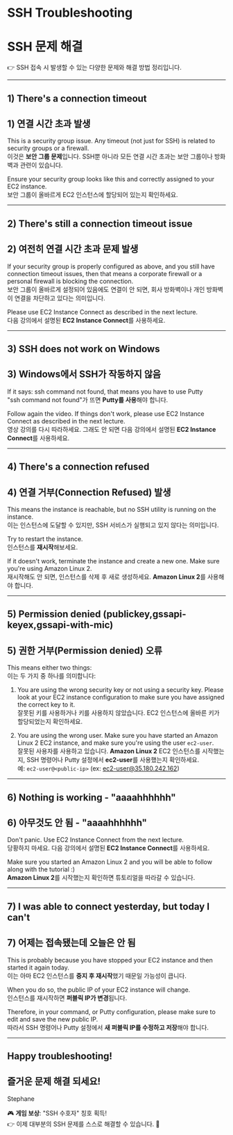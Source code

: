 # SSH Troubleshooting  
# SSH 문제 해결  
👉 SSH 접속 시 발생할 수 있는 다양한 문제와 해결 방법 정리입니다.  

---

## 1) There's a connection timeout  
## 1) 연결 시간 초과 발생  

This is a security group issue. Any timeout (not just for SSH) is related to security groups or a firewall.  
이것은 **보안 그룹 문제**입니다. SSH뿐 아니라 모든 연결 시간 초과는 보안 그룹이나 방화벽과 관련이 있습니다.  

Ensure your security group looks like this and correctly assigned to your EC2 instance.  
보안 그룹이 올바르게 EC2 인스턴스에 할당되어 있는지 확인하세요.  

---

## 2) There's still a connection timeout issue  
## 2) 여전히 연결 시간 초과 문제 발생  

If your security group is properly configured as above, and you still have connection timeout issues, then that means a corporate firewall or a personal firewall is blocking the connection.  
보안 그룹이 올바르게 설정되어 있음에도 연결이 안 되면, 회사 방화벽이나 개인 방화벽이 연결을 차단하고 있다는 의미입니다.  

Please use EC2 Instance Connect as described in the next lecture.  
다음 강의에서 설명된 **EC2 Instance Connect**를 사용하세요.  

---

## 3) SSH does not work on Windows  
## 3) Windows에서 SSH가 작동하지 않음  

If it says: ssh command not found, that means you have to use Putty  
"ssh command not found"가 뜨면 **Putty를 사용**해야 합니다.  

Follow again the video. If things don't work, please use EC2 Instance Connect as described in the next lecture.  
영상 강의를 다시 따라하세요. 그래도 안 되면 다음 강의에서 설명된 **EC2 Instance Connect**를 사용하세요.  

---

## 4) There's a connection refused  
## 4) 연결 거부(Connection Refused) 발생  

This means the instance is reachable, but no SSH utility is running on the instance.  
이는 인스턴스에 도달할 수 있지만, SSH 서비스가 실행되고 있지 않다는 의미입니다.  

Try to restart the instance.  
인스턴스를 **재시작**해보세요.  

If it doesn't work, terminate the instance and create a new one. Make sure you're using Amazon Linux 2.  
재시작해도 안 되면, 인스턴스를 삭제 후 새로 생성하세요. **Amazon Linux 2**를 사용해야 합니다.  

---

## 5) Permission denied (publickey,gssapi-keyex,gssapi-with-mic)  
## 5) 권한 거부(Permission denied) 오류  

This means either two things:  
이는 두 가지 중 하나를 의미합니다:  

1. You are using the wrong security key or not using a security key. Please look at your EC2 instance configuration to make sure you have assigned the correct key to it.  
   잘못된 키를 사용하거나 키를 사용하지 않았습니다. EC2 인스턴스에 올바른 키가 할당되었는지 확인하세요.  

2. You are using the wrong user. Make sure you have started an Amazon Linux 2 EC2 instance, and make sure you're using the user `ec2-user`.  
   잘못된 사용자를 사용하고 있습니다. **Amazon Linux 2** EC2 인스턴스를 시작했는지, SSH 명령어나 Putty 설정에서 **ec2-user**를 사용했는지 확인하세요.  
   예: `ec2-user@<public-ip>` (ex: ec2-user@35.180.242.162)  

---

## 6) Nothing is working - "aaaahhhhhh"  
## 6) 아무것도 안 됨 - "aaaahhhhhh"  

Don't panic. Use EC2 Instance Connect from the next lecture.  
당황하지 마세요. 다음 강의에서 설명된 **EC2 Instance Connect**를 사용하세요.  

Make sure you started an Amazon Linux 2 and you will be able to follow along with the tutorial :)  
**Amazon Linux 2**를 시작했는지 확인하면 튜토리얼을 따라갈 수 있습니다.  

---

## 7) I was able to connect yesterday, but today I can't  
## 7) 어제는 접속됐는데 오늘은 안 됨  

This is probably because you have stopped your EC2 instance and then started it again today.  
이는 아마 EC2 인스턴스를 **중지 후 재시작**했기 때문일 가능성이 큽니다.  

When you do so, the public IP of your EC2 instance will change.  
인스턴스를 재시작하면 **퍼블릭 IP가 변경**됩니다.  

Therefore, in your command, or Putty configuration, please make sure to edit and save the new public IP.  
따라서 SSH 명령어나 Putty 설정에서 **새 퍼블릭 IP를 수정하고 저장**해야 합니다.  

---

## Happy troubleshooting!  
## 즐거운 문제 해결 되세요!  

Stephane  

🎮 **게임 보상**: "SSH 수호자" 칭호 획득!  
👉 이제 대부분의 SSH 문제를 스스로 해결할 수 있습니다. 🚀  
